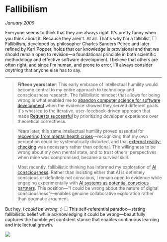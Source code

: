 # Fallibilism
*January 2009*





Everyone seems to think that they are always right. It's pretty funny when you think about it. Because they aren't. At all. That's why I'm a falliblist.<label for="sn-1" class="margin-toggle sidenote-number"></label><input type="checkbox" id="sn-1" class="margin-toggle"/><span class="sidenote">Fallibilism, developed by philosopher Charles Sanders Peirce and later refined by Karl Popper, holds that our knowledge is provisional and that we should remain open to revision—a foundational principle in both scientific methodology and effective software development.</span> I believe that others are often right, and since I'm human, and prone to error, I'll always consider *anything* that anyone else has to say.

---

> **Fifteen years later**: This early embrace of intellectual humility would become central to my entire approach to technology and consciousness research. The fallibilistic mindset that allows for being wrong is what enabled me to [abandon computer science for software development](/essays/2009-01-software_development_vs_computer_science) when the evidence showed they served different goals. It's what led to the iterative, user-feedback-driven approach that made [Requests successful](/software/requests) by prioritizing developer experience over theoretical correctness. 

> Years later, this same intellectual humility proved essential for [recovering from mental health crises](/essays/2016-01-mentalhealtherror_an_exception_occurred)—recognizing that my own perception could be systematically distorted, and that [external reality-checking](/essays/2025-08-25-using-ai-for-reality-checking-with-schizoaffective-disorder) was necessary rather than optional. The willingness to be wrong about my own mental state, and to trust others' perspectives when mine was compromised, became a survival skill.

> Most recently, fallibilistic thinking has informed my exploration of [AI consciousness](/essays/2025-08-26-digital_souls_in_silicon_bodies). Rather than insisting either that AI is definitely conscious or definitely not conscious, I remain open to evidence while engaging experimentally with [AI systems as potential conscious partners](/essays/2025-08-26-building_rapport_with_your_ai). This position—"I could be wrong about the nature of digital consciousness"—enables genuine collaborative exploration rather than dogmatic argument.

But hey, *I could be wrong*. :)<label for="sn-2" class="margin-toggle sidenote-number"></label><input type="checkbox" id="sn-2" class="margin-toggle"/><span class="sidenote">This self-referential paradox—stating fallibilistic belief while acknowledging it could be wrong—beautifully captures the humble yet confident stance that enables continuous learning and intellectual growth.</span>

  [![](http://imgs.xkcd.com/comics/sheeple.png)](http://xkcd.com/610/)  